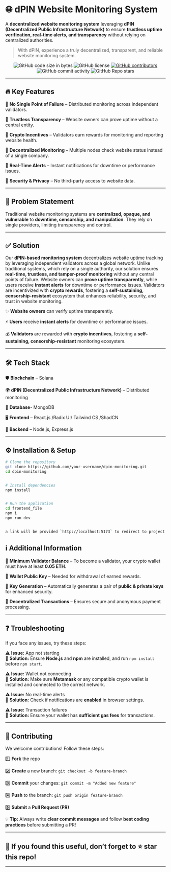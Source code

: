 # 🌐 dPIN Website Monitoring System 

A **decentralized website monitoring system** leveraging **dPIN (Decentralized Public Infrastructure Network)** to ensure **trustless uptime verification, real-time alerts, and transparency** without relying on centralized authorities.  

> With dPIN, experience a truly decentralized, transparent, and reliable website monitoring system.
> 

<div align="center">
  <img alt="GitHub code size in bytes" src="https://img.shields.io/github/languages/code-size/Lviffy/Tech-Expo">
  <img alt="GitHub license" src="https://img.shields.io/github/license/Lviffy/Tech-Expo">
  <a href="https://github.com/Lviffy/Tech-Expo/contributors">
    <img alt="GitHub contributors" src="https://img.shields.io/github/contributors/Lviffy/Tech-Expo">
  </a>
  <img alt="GitHub commit activity" src="https://img.shields.io/github/commit-activity/m/Lviffy/Tech-Expo">
  <img alt="GitHub Repo stars" src="https://img.shields.io/github/stars/Lviffy/Tech-Expo">
</div>





---
## 🔥 Key Features  
🔹 **No Single Point of Failure** – Distributed monitoring across independent validators.  

🔹 **Trustless Transparency** – Website owners can prove uptime without a central entity.  

🔹 **Crypto Incentives** – Validators earn rewards for monitoring and reporting website health.  

🔹 **Decentralized Monitoring** – Multiple nodes check website status instead of a single company.

🔹 **Real-Time Alerts** – Instant notifications for downtime or performance issues.

🔹 **Security & Privacy** – No third-party access to website data.  

---

## 🛑 Problem Statement  
Traditional website monitoring systems are **centralized, opaque, and vulnerable** to **downtime, censorship, and manipulation**. They rely on single providers, limiting transparency and control.  

---

## ✅ Solution  

Our **dPIN-based monitoring system** decentralizes website uptime tracking by leveraging independent validators across a global network. Unlike traditional systems, which rely on a single authority, our solution ensures **real-time, trustless, and tamper-proof monitoring** without any central points of failure. Website owners can **prove uptime transparently**, while users receive **instant alerts** for downtime or performance issues. Validators are incentivized with **crypto rewards**, fostering a **self-sustaining, censorship-resistant** ecosystem that enhances reliability, security, and trust in website monitoring.


✨ **Website owners** can verify uptime transparently.  

⚡ **Users** receive **instant alerts** for downtime or performance issues.  

💰 **Validators** are rewarded with **crypto incentives**, fostering a **self-sustaining, censorship-resistant** monitoring ecosystem.  

---

## 🛠️ Tech Stack  
🛡️ **Blockchain** – Solana 

🌍 **dPIN (Decentralized Public Infrastructure Network)** – Distributed monitoring  

🔗 **Database**- MongoDB   

🖥️ **Frontend** – React.js /Radix UI/ Tailwind CS  /ShadCN  

📡 **Backend** – Node.js, Express.js

---

## ⚙️ Installation & Setup  
```bash
# Clone the repository
git clone https://github.com/your-username/dpin-monitoring.git
cd dpin-monitoring


# Install dependencies
npm install


# Run the application
cd frontend_file
npm i
npm run dev


a link will be provided `http://localhost:5173` to redirect to project
```

## ℹ️ Additional Information  
🔹 **Minimum Validator Balance** – To become a validator, your crypto wallet must have at least **0.05 ETH**. 

🔹 **Wallet Public Key** – Needed for withdrawal of earned rewards. 

🔹 **Key Generation** – Automatically generates a pair of **public & private keys** for enhanced security.  

🔹 **Decentralized Transactions** – Ensures secure and anonymous payment processing.  

---

## ❓ Troubleshooting  
If you face any issues, try these steps:  

⚠️ **Issue:** App not starting  
🔹 **Solution:** Ensure **Node.js** and **npm** are installed, and run `npm install` before `npm start`.  


⚠️ **Issue:** Wallet not connecting  
🔹 **Solution:** Make sure **Metamask** or any compatible crypto wallet is installed and connected to the correct network.  


⚠️ **Issue:** No real-time alerts  
🔹 **Solution:** Check if notifications are **enabled** in browser settings.  


⚠️ **Issue:** Transaction failures  
🔹 **Solution:** Ensure your wallet has **sufficient gas fees** for transactions.  

---

## 🤝 Contributing  
We welcome contributions! Follow these steps:  

1️⃣ **Fork** the repo  

2️⃣ **Create** a new branch: `git checkout -b feature-branch`  

3️⃣ **Commit** your changes: `git commit -m "Added new feature"`  

4️⃣ **Push** to the branch: `git push origin feature-branch`  

5️⃣ **Submit** a **Pull Request (PR)**  

💡 **Tip:** Always write **clear commit messages** and follow **best coding practices** before submitting a PR!  

---

## 📜  If you found this useful, don’t forget to ⭐ star this repo!
---



